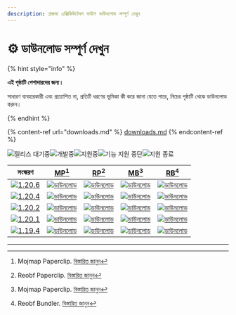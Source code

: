 ```yaml
---
description: প্লাজমা এক্সিকিউটেবল ফাইল ডাউনলোড সম্পূর্ণ দেখুন
---
```


# ⚙️ ডাউনলোড সম্পূর্ণ দেখুন

{% hint style="info" %}

**এই পৃষ্ঠাটি পেশাদারদের জন্য।**

সাধারণ ব্যবহারকারী এবং প্রত্যাশিত না, প্রতিটি ধরণের ভূমিকা কী করে জানা যেতে পারে,
নিচের পৃষ্ঠাটি থেকে ডাউনলোড করুন।

{% endhint %}

{% content-ref url="downloads.md" %}
[downloads.md](downloads.md)
{% endcontent-ref %}

[wtr]: https://badge.plazmamc.org/0/রিলিজ%20অপেক্ষারত

![릴리스 대기중][wtr]![개발중](https://badge.plazmamc.org/1/개발중)![지원중](https://badge.plazmamc.org/2/지원중)![기능 지원 중단](https://badge.plazmamc.org/6/기능%20지원%20중단)![지원 종료](https://badge.plazmamc.org/4/지원%20종료)

|                                      সংস্করণ                                      |                             [MP](#user-content-fn-1)[^1]                             |                             [RP](#user-content-fn-2)[^2]                             |                             [MB](#user-content-fn-3)[^3]                             |                             [RB](#user-content-fn-4)[^4]                             |
| :-------------------------------------------------------------------------------: | :----------------------------------------------------------------------------------: | :----------------------------------------------------------------------------------: | :----------------------------------------------------------------------------------: | :----------------------------------------------------------------------------------: |
| [![1.20.6](https://badge.plazmamc.org/1/1.20.6)](https://git.plazmamc.org/1.20.6) | [![ডাউনলোড](https://badge.plazmamc.org/1/ডাউনলোড)](https://dl.plazmamc.org/1.20.6/0) | [![ডাউনলোড](https://badge.plazmamc.org/1/ডাউনলোড)](https://dl.plazmamc.org/1.20.6/1) | [![ডাউনলোড](https://badge.plazmamc.org/1/ডাউনলোড)](https://dl.plazmamc.org/1.20.6/2) | [![ডাউনলোড](https://badge.plazmamc.org/1/ডাউনলোড)](https://dl.plazmamc.org/1.20.6/3) |
| [![1.20.4](https://badge.plazmamc.org/2/1.20.4)](https://git.plazmamc.org/1.20.4) | [![ডাউনলোড](https://badge.plazmamc.org/1/ডাউনলোড)](https://dl.plazmamc.org/1.20.4/0) | [![ডাউনলোড](https://badge.plazmamc.org/1/ডাউনলোড)](https://dl.plazmamc.org/1.20.4/1) | [![ডাউনলোড](https://badge.plazmamc.org/1/ডাউনলোড)](https://dl.plazmamc.org/1.20.4/2) | [![ডাউনলোড](https://badge.plazmamc.org/1/ডাউনলোড)](https://dl.plazmamc.org/1.20.4/3) |
| [![1.20.2](https://badge.plazmamc.org/4/1.20.2)](https://git.plazmamc.org/1.20.2) | [![ডাউনলোড](https://badge.plazmamc.org/1/ডাউনলোড)](https://dl.plazmamc.org/1.20.2/0) | [![ডাউনলোড](https://badge.plazmamc.org/1/ডাউনলোড)](https://dl.plazmamc.org/1.20.2/1) | [![ডাউনলোড](https://badge.plazmamc.org/1/ডাউনলোড)](https://dl.plazmamc.org/1.20.2/2) | [![ডাউনলোড](https://badge.plazmamc.org/1/ডাউনলোড)](https://dl.plazmamc.org/1.20.2/3) |
| [![1.20.1](https://badge.plazmamc.org/4/1.20.1)](https://git.plazmamc.org/1.20.1) | [![ডাউনলোড](https://badge.plazmamc.org/1/ডাউনলোড)](https://dl.plazmamc.org/1.20.1/0) | [![ডাউনলোড](https://badge.plazmamc.org/1/ডাউনলোড)](https://dl.plazmamc.org/1.20.1/1) | [![ডাউনলোড](https://badge.plazmamc.org/1/ডাউনলোড)](https://dl.plazmamc.org/1.20.1/2) | [![ডাউনলোড](https://badge.plazmamc.org/1/ডাউনলোড)](https://dl.plazmamc.org/1.20.1/3) |
| [![1.19.4](https://badge.plazmamc.org/4/1.19.4)](https://git.plazmamc.org/1.19.4) | [![ডাউনলোড](https://badge.plazmamc.org/1/ডাউনলোড)](https://dl.plazmamc.org/1.19.4/0) | [![ডাউনলোড](https://badge.plazmamc.org/1/ডাউনলোড)](https://dl.plazmamc.org/1.19.4/1) | [![ডাউনলোড](https://badge.plazmamc.org/1/ডাউনলোড)](https://dl.plazmamc.org/1.19.4/2) | [![ডাউনলোড](https://badge.plazmamc.org/1/ডাউনলোড)](https://dl.plazmamc.org/1.19.4/3) |

***

[^1]: Mojmap Paperclip. [বিস্তারিত জানুন](../administration/getting-started#id-2)

[^2]: Reobf Paperclip. [বিস্তারিত জানুন](../administration/getting-started#id-2)

[^3]: Mojmap Paperclip. [বিস্তারিত জানুন](../administration/getting-started#id-2)

[^4]: Reobf Bundler. [বিস্তারিত জানুন](../administration/getting-started#id-2)
